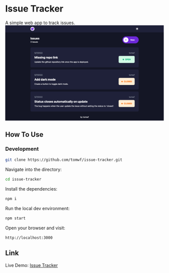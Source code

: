 # Issue Tracker
A simple web app to track issues.
![](./screenshot.png)

## How To Use
### Development
```bash
git clone https://github.com/tomwf/issue-tracker.git
```
Navigate into the directory:
```bash
cd issue-tracker
```
Install the dependencies:
```bash
npm i
```
Run the local dev environment:
```bash
npm start
```
Open your browser and visit:
```
http://localhost:3000
```

## Link
Live Demo: [Issue Tracker](https://tomwf-issue-tracker.herokuapp.com/)
